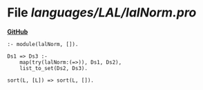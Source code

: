 # File _languages/LAL/lalNorm.pro_
**[GitHub](https://github.com/softlang/yas/blob/master/languages/LAL/lalNorm.pro)**
```
:- module(lalNorm, []).

Ds1 => Ds3 :-
    map(try(lalNorm:(=>)), Ds1, Ds2),
    list_to_set(Ds2, Ds3).

sort(L, [L]) => sort(L, []).
```
